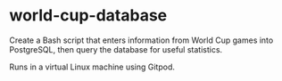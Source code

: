# world-cup-database
Create a Bash script that enters information from World Cup games into PostgreSQL, then query the database for useful statistics.

Runs in a virtual Linux machine using Gitpod.
